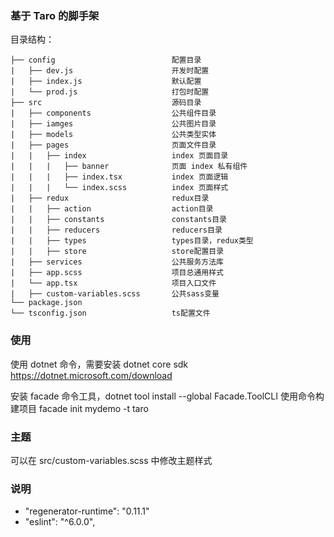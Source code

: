 ### 基于 Taro 的脚手架

目录结构：

```
├── config                          配置目录
|   ├── dev.js                      开发时配置
|   ├── index.js                    默认配置
|   └── prod.js                     打包时配置
├── src                             源码目录
|   ├── components                  公共组件目录
|   ├── iamges                      公共图片目录
|   ├── models                      公共类型实体
|   ├── pages                       页面文件目录
|   |   ├── index                   index 页面目录
|   |   |   ├── banner              页面 index 私有组件
|   |   |   ├── index.tsx           index 页面逻辑
|   |   |   └── index.scss          index 页面样式
|   ├── redux                       redux目录
|   |   ├── action                  action目录
|   |   ├── constants               constants目录
|   |   ├── reducers                reducers目录
|   |   ├── types                   types目录，redux类型
|   |   ├── store                   store配置目录
|   ├── services                    公共服务方法库
|   ├── app.scss                    项目总通用样式
|   └── app.tsx                     项目入口文件
|   ├── custom-variables.scss       公共sass变量
└── package.json
└── tsconfig.json                   ts配置文件
```

### 使用

使用 dotnet 命令，需要安装 dotnet core sdk https://dotnet.microsoft.com/download

安装 facade 命令工具，dotnet tool install --global Facade.ToolCLI
使用命令构建项目 facade init mydemo -t taro

### 主题

可以在 src/custom-variables.scss 中修改主题样式

### 说明

- "regenerator-runtime": "0.11.1"
- "eslint": "^6.0.0",
